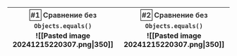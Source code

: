 
| <strong style="font-size: 1em; color: #333; line-height: 1.7;"><span style="border: 1px solid black; padding: 2px;">#1</span> Сравнение без <code>Objects.equals()</code></strong><br>![[Pasted image 20241215220307.png\|350]] | <strong style="font-size: 1em; color: #333; line-height: 1.7;"><span style="border: 1px solid black; padding: 2px;">#2</span> Сравнение без <code>Objects.equals()</code></strong><br>![[Pasted image 20241215220307.png\|350]] |
| ------------------------------------------------------------------------------------------------------------------------------------------------------------------------------------------------------------------------------- | ------------------------------------------------------------------------------------------------------------------------------------------------------------------------------------------------------------------------------- |
